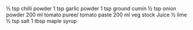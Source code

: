 ½ tsp chilli powder
1 tsp garlic powder
1 tsp ground cumin
½ tsp onion powder
200 ml tomato puree/ tomato paste
200 ml veg stock
Juice ½ lime
½ tsp salt
1 tbsp maple syrup